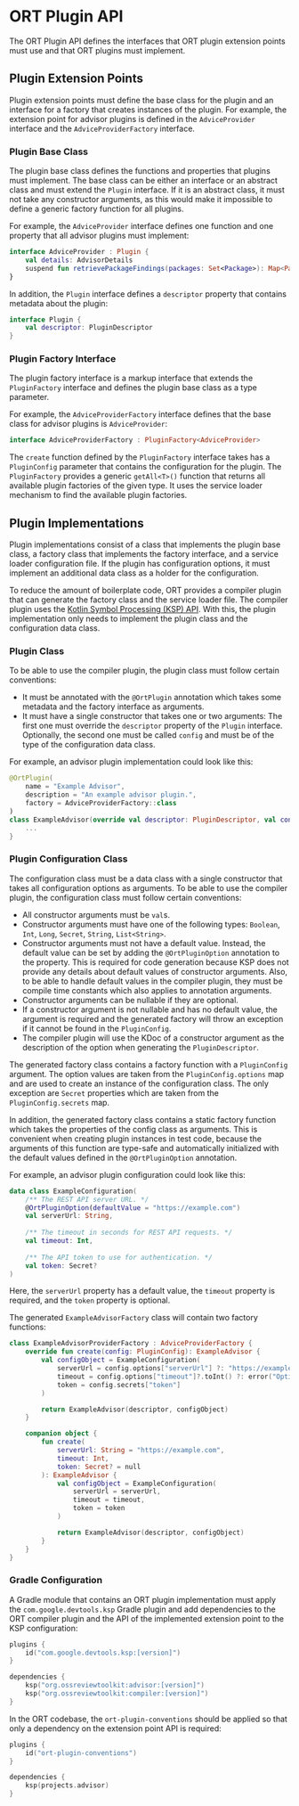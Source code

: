 # ORT Plugin API

The ORT Plugin API defines the interfaces that ORT plugin extension points must use and that ORT plugins must implement.

## Plugin Extension Points

Plugin extension points must define the base class for the plugin and an interface for a factory that creates instances of the plugin.
For example, the extension point for advisor plugins is defined in the `AdviceProvider` interface and the `AdviceProviderFactory` interface.

### Plugin Base Class

The plugin base class defines the functions and properties that plugins must implement.
The base class can be either an interface or an abstract class and must extend the `Plugin` interface.
If it is an abstract class, it must not take any constructor arguments, as this would make it impossible to define a generic factory function for all plugins.

For example, the `AdviceProvider` interface defines one function and one property that all advisor plugins must implement:

```kotlin
interface AdviceProvider : Plugin {
    val details: AdvisorDetails
    suspend fun retrievePackageFindings(packages: Set<Package>): Map<Package, AdvisorResult>
}
```

In addition, the `Plugin` interface defines a `descriptor` property that contains metadata about the plugin:

```kotlin
interface Plugin {
    val descriptor: PluginDescriptor
}
```

### Plugin Factory Interface

The plugin factory interface is a markup interface that extends the `PluginFactory` interface and defines the plugin base class as a type parameter.

For example, the `AdviceProviderFactory` interface defines that the base class for advisor plugins is `AdviceProvider`:

```kotlin
interface AdviceProviderFactory : PluginFactory<AdviceProvider>
```

The `create` function defined by the `PluginFactory` interface takes has a `PluginConfig` parameter that contains the configuration for the plugin.
The `PluginFactory` provides a generic `getAll<T>()` function that returns all available plugin factories of the given type.
It uses the service loader mechanism to find the available plugin factories.

## Plugin Implementations

Plugin implementations consist of a class that implements the plugin base class, a factory class that implements the factory interface, and a service loader configuration file.
If the plugin has configuration options, it must implement an additional data class as a holder for the configuration.

To reduce the amount of boilerplate code, ORT provides a compiler plugin that can generate the factory class and the service loader file.
The compiler plugin uses the [Kotlin Symbol Processing (KSP) API](https://kotlinlang.org/docs/ksp-overview.html).
With this, the plugin implementation only needs to implement the plugin class and the configuration data class.

### Plugin Class

To be able to use the compiler plugin, the plugin class must follow certain conventions:

* It must be annotated with the `@OrtPlugin` annotation which takes some metadata and the factory interface as arguments.
* It must have a single constructor that takes one or two arguments:
  The first one must override the `descriptor` property of the `Plugin` interface.
  Optionally, the second one must be called `config` and must be of the type of the configuration data class.

For example, an advisor plugin implementation could look like this:

```kotlin
@OrtPlugin(
    name = "Example Advisor",
    description = "An example advisor plugin.",
    factory = AdviceProviderFactory::class
)
class ExampleAdvisor(override val descriptor: PluginDescriptor, val config: ExampleConfiguration) : AdviceProvider {
    ...
}
```

### Plugin Configuration Class

The configuration class must be a data class with a single constructor that takes all configuration options as arguments.
To be able to use the compiler plugin, the configuration class must follow certain conventions:

* All constructor arguments must be `val`s.
* Constructor arguments must have one of the following types: `Boolean`, `Int`, `Long`, `Secret`, `String`, `List<String>`.
* Constructor arguments must not have a default value.
  Instead, the default value can be set by adding the `@OrtPluginOption` annotation to the property.
  This is required for code generation because KSP does not provide any details about default values of constructor arguments.
  Also, to be able to handle default values in the compiler plugin, they must be compile time constants which also applies to annotation arguments.
* Constructor arguments can be nullable if they are optional.
* If a constructor argument is not nullable and has no default value, the argument is required and the generated factory will throw an exception if it cannot be found in the `PluginConfig`.
* The compiler plugin will use the KDoc of a constructor argument as the description of the option when generating the `PluginDescriptor`.

The generated factory class contains a factory function with a `PluginConfig` argument.
The option values are taken from the `PluginConfig.options` map and are used to create an instance of the configuration class.
The only exception are `Secret` properties which are taken from the `PluginConfig.secrets` map.

In addition, the generated factory class contains a static factory function which takes the properties of the config class as arguments.
This is convenient when creating plugin instances in test code, because the arguments of this function are type-safe and automatically initialized with the default values defined in the `@OrtPluginOption` annotation.

For example, an advisor plugin configuration could look like this:

```kotlin
data class ExampleConfiguration(
    /** The REST API server URL. */
    @OrtPluginOption(defaultValue = "https://example.com")
    val serverUrl: String,
    
    /** The timeout in seconds for REST API requests. */
    val timeout: Int,
    
    /** The API token to use for authentication. */
    val token: Secret?
)
```

Here, the `serverUrl` property has a default value, the `timeout` property is required, and the `token` property is optional.

The generated `ExampleAdvisorFactory` class will contain two factory functions:

```kotlin
class ExampleAdvisorProviderFactory : AdviceProviderFactory {
    override fun create(config: PluginConfig): ExampleAdvisor {
        val configObject = ExampleConfiguration(
            serverUrl = config.options["serverUrl"] ?: "https://example.com",
            timeout = config.options["timeout"]?.toInt() ?: error("Option timeout is required but not set."),
            token = config.secrets["token"]
        )

        return ExampleAdvisor(descriptor, configObject)
    }

    companion object {
        fun create(
            serverUrl: String = "https://example.com",
            timeout: Int,
            token: Secret? = null
        ): ExampleAdvisor {
            val configObject = ExampleConfiguration(
                serverUrl = serverUrl,
                timeout = timeout,
                token = token
            )

            return ExampleAdvisor(descriptor, configObject)
        }
    }
}
```

### Gradle Configuration

A Gradle module that contains an ORT plugin implementation must apply the `com.google.devtools.ksp` Gradle plugin and add dependencies to the ORT compiler plugin and the API of the implemented extension point to the KSP configuration:

```kotlin
plugins {
    id("com.google.devtools.ksp:[version]")
}

dependencies {
    ksp("org.ossreviewtoolkit:advisor:[version]")
    ksp("org.ossreviewtoolkit:compiler:[version]")
}
```

In the ORT codebase, the `ort-plugin-conventions` should be applied so that only a dependency on the extension point API is required:

```kotlin
plugins {
    id("ort-plugin-conventions")
}

dependencies {
    ksp(projects.advisor)
}
```
